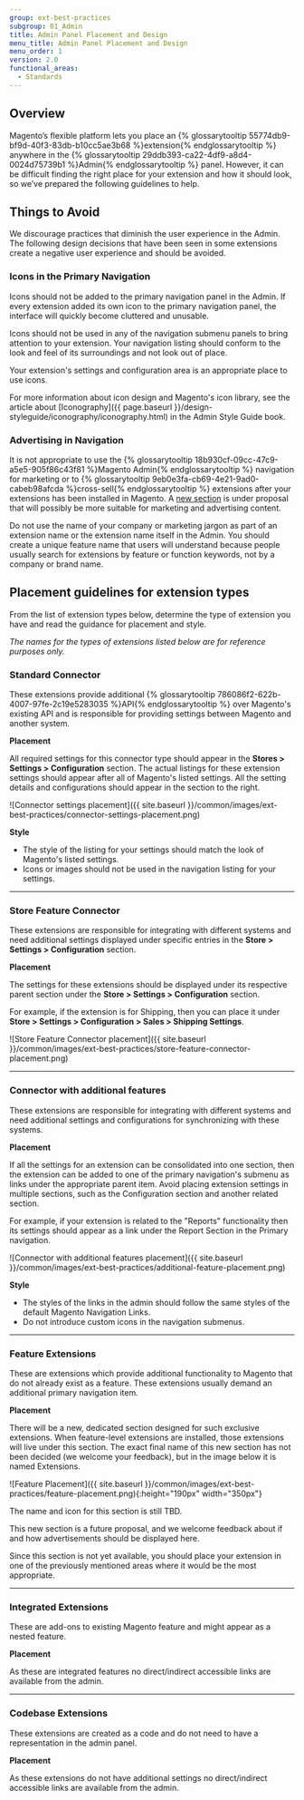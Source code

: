```yaml
---
group: ext-best-practices
subgroup: 01_Admin
title: Admin Panel Placement and Design
menu_title: Admin Panel Placement and Design
menu_order: 1
version: 2.0
functional_areas:
  - Standards
---
```


## Overview

Magento’s flexible platform lets you place an {% glossarytooltip 55774db9-bf9d-40f3-83db-b10cc5ae3b68 %}extension{% endglossarytooltip %} anywhere in the {% glossarytooltip 29ddb393-ca22-4df9-a8d4-0024d75739b1 %}Admin{% endglossarytooltip %} panel. However, it can be difficult finding the right place for your extension and how it should look, so we’ve prepared the following guidelines to help.

## Things to Avoid

We discourage practices that diminish the user experience in the Admin. The following design decisions that have been seen in some extensions create a negative user experience and should be avoided.

### Icons in the Primary Navigation

Icons should not be added to the primary navigation panel in the Admin. If every extension added its own icon to the primary navigation panel, the interface will quickly become cluttered and unusable.

Icons should not be used in any of the navigation submenu panels to bring attention to your extension. Your navigation listing should conform to the look and feel of its surroundings and not look out of place.

Your extension's settings and configuration area is an appropriate place to use icons.

For more information about icon design and Magento's icon library, see the article about  [Iconography]({{ page.baseurl }}/design-styleguide/iconography/iconography.html) in the Admin Style Guide book.

### Advertising in Navigation

It is not appropriate to use the {% glossarytooltip 18b930cf-09cc-47c9-a5e5-905f86c43f81 %}Magento Admin{% endglossarytooltip %} navigation for marketing or to {% glossarytooltip 9eb0e3fa-cb69-4e21-9ad0-cabeb98afcda %}cross-sell{% endglossarytooltip %} extensions after your extensions has been installed in Magento. A [new section](#feature-extensions) is under proposal that will possibly be more suitable for marketing and advertising content.

Do not use the name of your company or marketing jargon as part of an extension name or the extension name itself in the Admin. You should create a unique feature name that users will understand because people usually search for extensions by feature or function keywords, not by a company or brand name.

## Placement guidelines for extension types

From the list of extension types below, determine the type of extension you have and read the guidance for placement and style.

*The names for the types of extensions listed below are for reference purposes only.*

### Standard Connector

These extensions provide additional {% glossarytooltip 786086f2-622b-4007-97fe-2c19e5283035 %}API{% endglossarytooltip %} over Magento's existing API and is responsible for providing settings between Magento and another system.

**Placement**

All required settings for this connector type should appear in the **Stores > Settings > Configuration** section. The actual listings for these extension settings should appear after all of Magento's listed settings. All the setting details and configurations should appear in the section to the right.

![Connector settings placement]({{ site.baseurl }}/common/images/ext-best-practices/connector-settings-placement.png)

**Style**

* The style of the listing for your settings should match the look of Magento's listed settings.
* Icons or images should not be used in the navigation listing for your settings.

---

### Store Feature Connector

These extensions are responsible for integrating with different systems and need additional
settings displayed under specific entries in the **Store > Settings > Configuration** section.

**Placement**

The settings for these extensions should be displayed under its respective parent section under the **Store > Settings > Configuration** section.

For example, if the extension is for Shipping, then you can place it under **Store > Settings > Configuration > Sales > Shipping Settings**.

![Store Feature Connector placement]({{ site.baseurl }}/common/images/ext-best-practices/store-feature-connector-placement.png)

---

### Connector with additional features

These extensions are responsible for integrating with different systems and need additional settings and configurations for synchronizing with these systems.

**Placement**

If all the settings for an extension can be consolidated into one section, then the extension can be added to one of the primary navigation's submenu as links under the appropriate parent item. Avoid placing extension settings in multiple sections, such as the Configuration section and another related section.

For example, if your extension is related to the "Reports" functionality then its settings should appear as a link under the Report Section in the Primary navigation.

![Connector with additional features placement]({{ site.baseurl }}/common/images/ext-best-practices/additional-feature-placement.png)

**Style**

* The styles of the links in the admin should follow the same styles of the default Magento Navigation Links.
* Do not introduce custom icons in the navigation submenus.

---

### Feature Extensions

These are extensions which provide additional functionality to Magento that do not already exist as a feature. These extensions usually demand an additional primary navigation item.

**Placement**

There will be a new, dedicated section designed for such exclusive extensions. When feature-level extensions are installed, those extensions will live under this section. The exact final name of this new section has not been decided (we welcome your feedback), but in the image below it is named Extensions.

![Feature Placement]({{ site.baseurl }}/common/images/ext-best-practices/feature-placement.png){:height="190px" width="350px"}

<div class="bs-callout bs-callout-info" id="info">
  <p>The name and icon for this section is still TBD.</p>
  <p>This new section is a future proposal, and we welcome feedback about if and how advertisements should be displayed here.</p>
</div>

Since this section is not yet available, you should place your extension in one of the previously mentioned areas where it would be the most appropriate.

---

### Integrated Extensions

These are add-ons to existing Magento feature and might appear as a nested feature.

**Placement**

As these are integrated features no direct/indirect accessible links are available from the admin.

---

### Codebase Extensions

These extensions are created as a code and do not need to have a representation in the admin panel.

**Placement**

As these extensions do not have additional settings no direct/indirect accessible links are available from the admin.
